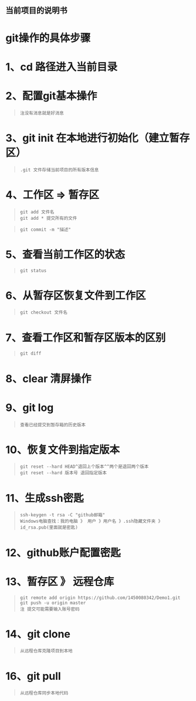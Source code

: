## 当前项目的说明书
# git操作的具体步骤
   # 1、cd 路径进入当前目录
   # 2、配置git基本操作
   >     注没有消息就是好消息
   # 3、git init 在本地进行初始化（建立暂存区）
   >     .git 文件存储当前项目的所有版本信息
   # 4、工作区 => 暂存区
   >     git add 文件名
   >     git add * 提交所有的文件

   >     git commit -m "描述"
   # 5、查看当前工作区的状态
   >     git status
   # 6、从暂存区恢复文件到工作区
   >     git checkout 文件名
   # 7、查看工作区和暂存区版本的区别
   >     git diff
   # 8、clear 清屏操作
   # 9、git log
   >     查看已经提交到暂存箱的历史版本
   # 10、恢复文件到指定版本
   >     git reset --hard HEAD^退回上个版本^^两个是退回两个版本
   >     git reset --hard 版本号 退回指定版本
   # 11、生成ssh密匙
   >     ssh-keygen -t rsa -C "github邮箱"
   >     Windows电脑查找：我的电脑 》 用户 》用户名 》.ssh隐藏文件夹 》id_rsa.pub(里面就是密匙)
   # 12、github账户配置密匙
   # 13、暂存区 》 远程仓库
   >     git remote add origin https://github.com/1450080342/Demo1.git
   >     git push -u origin master
   >     注 提交可能需要输入账号密码
   # 14、git clone
   >     从远程仓库克隆项目到本地
   # 16、git pull
   >     从远程仓库同步本地代码